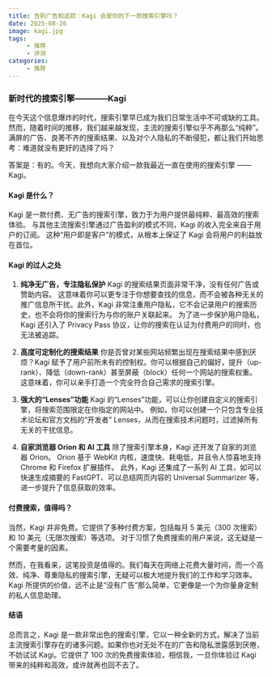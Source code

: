 ```yaml
---
title: 告别广告和追踪：Kagi 会是你的下一款搜索引擎吗？
date: 2025-08-26
image: kagi.jpg
tags:
     - 推荐
     - 评测
categories:
     - 推荐
---
```

### **新时代的搜索引擎————Kagi**

在今天这个信息爆炸的时代，搜索引擎早已成为我们日常生活中不可或缺的工具。然而，随着时间的推移，我们越来越发现，主流的搜索引擎似乎不再那么“纯粹”。满屏的广告、良莠不齐的搜索结果、以及对个人隐私的不断侵犯，都让我们开始思考：难道就没有更好的选择了吗？

答案是：有的。今天，我想向大家介绍一款我最近一直在使用的搜索引擎 —— Kagi。

#### **Kagi 是什么？**

Kagi 是一款付费、无广告的搜索引擎，致力于为用户提供最纯粹、最高效的搜索体验。 与其他主流搜索引擎通过广告盈利的模式不同，Kagi 的收入完全来自于用户的订阅。 这种“用户即是客户”的模式，从根本上保证了 Kagi 会将用户的利益放在首位。

#### **Kagi 的过人之处**

1.  **纯净无广告，专注隐私保护**
    Kagi 的搜索结果页面非常干净，没有任何广告或赞助内容。 这意味着你可以更专注于你想要查找的信息，而不会被各种无关的推广信息所干扰。此外，Kagi 非常注重用户隐私，它不会记录用户的搜索历史，也不会将你的搜索行为与你的账户关联起来。 为了进一步保护用户隐私，Kagi 还引入了 Privacy Pass 协议，让你的搜索在认证为付费用户的同时，也无法被追踪。

2.  **高度可定制化的搜索结果**
    你是否曾对某些网站频繁出现在搜索结果中感到厌烦？Kagi 赋予了用户前所未有的控制权。你可以根据自己的偏好，提升（up-rank）、降低（down-rank）甚至屏蔽（block）任何一个网站的搜索权重。 这意味着，你可以亲手打造一个完全符合自己需求的搜索引擎。

3.  **强大的“Lenses”功能**
    Kagi 的“Lenses”功能，可以让你创建自定义的搜索引擎，将搜索范围限定在你指定的网站中。 例如，你可以创建一个只包含专业技术论坛和官方文档的“开发者” Lenses，从而在搜索技术问题时，过滤掉所有无关的干扰信息。

4.  **自家浏览器 Orion 和 AI 工具**
    除了搜索引擎本身，Kagi 还开发了自家的浏览器 Orion。 Orion 基于 WebKit 内核，速度快、耗电低，并且令人惊喜地支持 Chrome 和 Firefox 扩展插件。 此外，Kagi 还集成了一系列 AI 工具，如可以快速生成摘要的 FastGPT、可以总结网页内容的 Universal Summarizer 等，进一步提升了信息获取的效率。

#### **付费搜索，值得吗？**

当然，Kagi 并非免费。它提供了多种付费方案，包括每月 5 美元（300 次搜索）和 10 美元（无限次搜索）等选项。 对于习惯了免费搜索的用户来说，这无疑是一个需要考量的因素。

然而，在我看来，这笔投资是值得的。我们每天在网络上花费大量时间，而一个高效、纯净、尊重隐私的搜索引擎，无疑可以极大地提升我们的工作和学习效率。 Kagi 所提供的价值，远不止是“没有广告”那么简单，它更像是一个为你量身定制的私人信息助理。

#### **结语**

总而言之，Kagi 是一款非常出色的搜索引擎，它以一种全新的方式，解决了当前主流搜索引擎存在的诸多问题。如果你也对无处不在的广告和隐私泄露感到厌倦，不妨试试 Kagi。它提供了 100 次的免费搜索体验，相信我，一旦你体验过 Kagi 带来的纯粹和高效，或许就再也回不去了。


